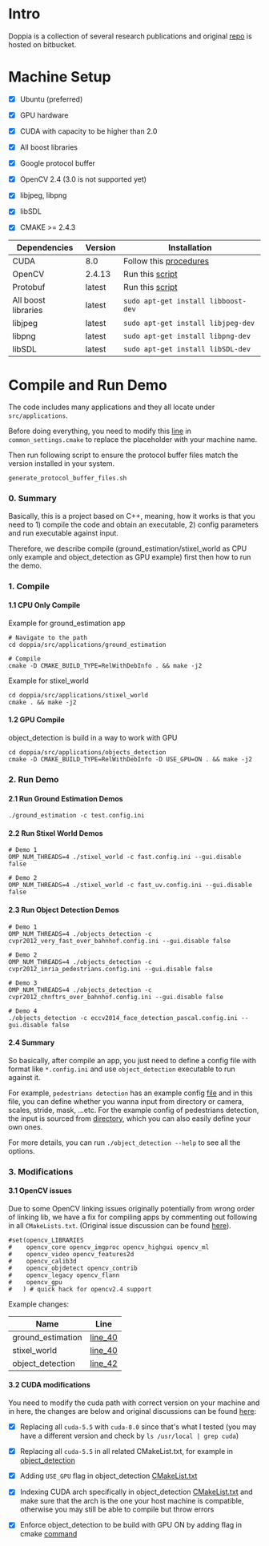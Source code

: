 # Intro

Doppia is a collection of several research publications and original [repo](https://bitbucket.org/rodrigob/doppia) is hosted on bitbucket. 


# Machine Setup

- [X] Ubuntu (preferred)

- [X] GPU hardware

- [X] CUDA with capacity to be higher than 2.0

- [X] All boost libraries

- [X] Google protocol buffer

- [X] OpenCV 2.4 (3.0 is not supported yet)

- [X] libjpeg, libpng

- [X] libSDL

- [X] CMAKE >= 2.4.3


Dependencies | Version | Installation |
--- | --- | --- 
CUDA | 8.0 | Follow this [procedures](https://github.com/KleinYuan/easy-yolo#b-environment-gpu) |
OpenCV | 2.4.13 | Run this [script](https://github.com/KleinYuan/doppia/blob/master/dependencies/opencv_install.sh)
Protobuf | latest | Run this [script](https://github.com/KleinYuan/doppia/blob/master/dependencies/protobuf_install.sh)
All boost libraries | latest | `sudo apt-get install libboost-dev`  
libjpeg | latest | `sudo apt-get install libjpeg-dev`
libpng | latest | `sudo apt-get install libpng-dev`
libSDL | latest | `sudo apt-get install libSDL-dev`



# Compile and Run Demo


The code includes many applications and they all locate under `src/applications`.

Before doing everything, you need to modify this [line](https://github.com/KleinYuan/doppia/blob/master/common_settings.cmake#L342) in `common_settings.cmake` to replace the placeholder with your machine name.

Then run following script to ensure the protocol buffer files match the version installed in your system.

```
generate_protocol_buffer_files.sh
```

### 0. Summary


Basically, this is a project based on C++, meaning, how it works is that you need to 1) compile the code and obtain an executable, 2) config parameters and run executable against input.

Therefore, we describe compile (ground_estimation/stixel_world as CPU only example and object_detection as GPU example) first then how to run the demo.


### 1. Compile


#### 1.1 CPU Only Compile


Example for ground_estimation app

```
# Navigate to the path
cd doppia/src/applications/ground_estimation

# Compile
cmake -D CMAKE_BUILD_TYPE=RelWithDebInfo . && make -j2
```

Example for stixel_world

```
cd doppia/src/applications/stixel_world
cmake . && make -j2 
```

#### 1.2 GPU Compile


object_detection is build in a way to work with GPU

```
cd doppia/src/applications/objects_detection
cmake -D CMAKE_BUILD_TYPE=RelWithDebInfo -D USE_GPU=ON . && make -j2
```


### 2. Run Demo



#### 2.1 Run Ground Estimation Demos


```
./ground_estimation -c test.config.ini
```


#### 2.2 Run Stixel World Demos


```
# Demo 1
OMP_NUM_THREADS=4 ./stixel_world -c fast.config.ini --gui.disable false
```

```
# Demo 2
OMP_NUM_THREADS=4 ./stixel_world -c fast_uv.config.ini --gui.disable false
```


#### 2.3 Run Object Detection Demos


```
# Demo 1
OMP_NUM_THREADS=4 ./objects_detection -c cvpr2012_very_fast_over_bahnhof.config.ini --gui.disable false
```

```
# Demo 2
OMP_NUM_THREADS=4 ./objects_detection -c cvpr2012_inria_pedestrians.config.ini --gui.disable false
```

```
# Demo 3
OMP_NUM_THREADS=4 ./objects_detection -c cvpr2012_chnftrs_over_bahnhof.config.ini --gui.disable false
```

```
# Demo 4
./objects_detection -c eccv2014_face_detection_pascal.config.ini --gui.disable false
```


#### 2.4 Summary


So basically, after compile an app, you just need to define a config file with format like `*.config.ini` and use `object_detection` executable to run against it.

For example, `pedestrians detection` has an example config [file](https://github.com/KleinYuan/doppia/blob/master/src/applications/objects_detection/cvpr2012_inria_pedestrians.config.ini) and in this file, you can define whether you wanna input from directory or camera, scales, stride, mask, ...etc. For the example config of pedestrians detection, the input is sourced from [directory](https://github.com/KleinYuan/doppia/tree/master/data/sample_test_images/inria), which you can also easily define your own ones.

For more details, you can run `./object_detection --help` to see all the options.




### 3. Modifications



#### 3.1 OpenCV issues

Due to some OpenCV linking issues originally potentially from wrong order of linking lib, we have a fix for compiling apps by commenting out following in all `CMakeLists.txt`. (Original issue discussion can be found [here](https://bitbucket.org/rodrigob/doppia/issues/135/ground_estimation-linking-problems)).

```
#set(opencv_LIBRARIES
#    opencv_core opencv_imgproc opencv_highgui opencv_ml
#    opencv_video opencv_features2d
#    opencv_calib3d
#    opencv_objdetect opencv_contrib
#    opencv_legacy opencv_flann
#    opencv_gpu
#   ) # quick hack for opencv2.4 support
```

Example changes:

Name | Line | 
--- | --- 
ground_estimation | [line_40](https://github.com/KleinYuan/doppia/blob/master/src/applications/ground_estimation/CMakeLists.txt#L40)
stixel_world | [line_40](https://github.com/KleinYuan/doppia/blob/master/src/applications/stixel_world/CMakeLists.txt#L40)
object_detection | [line_42](https://github.com/KleinYuan/doppia/blob/master/src/applications/objects_detection/CMakeLists.txt#L42)



#### 3.2 CUDA modifications

You need to modify the cuda path with correct version on your machine and in here, the changes are below and original discussions can be found [here](https://bitbucket.org/rodrigob/doppia/issues/80/gpuveryfastintegralchannelsdetector):

- [X] Replacing all `cuda-5.5` with `cuda-8.0` since that's what I tested (you may have a different version and check by `ls /usr/local | grep cuda`)

- [X] Replacing all `cuda-5.5` in all related CMakeList.txt, for example in [object_detection](https://github.com/KleinYuan/doppia/blob/master/src/applications/objects_detection/CMakeLists.txt#L78)

- [X] Adding `USE_GPU` flag in object_detection [CMakeList.txt](https://github.com/KleinYuan/doppia/blob/master/src/applications/objects_detection/CMakeLists.txt#L32)

- [X] Indexing CUDA arch specifically in object_detection [CMakeList.txt](https://github.com/KleinYuan/doppia/blob/master/src/applications/objects_detection/CMakeLists.txt#L59) and make sure that the arch is the one your host machine is compatible, otherwise you may still be able to compile but throw errors

- [X] Enforce object_detection to be build with GPU ON by adding flag in cmake [command](https://github.com/KleinYuan/doppia#gpu-code)

